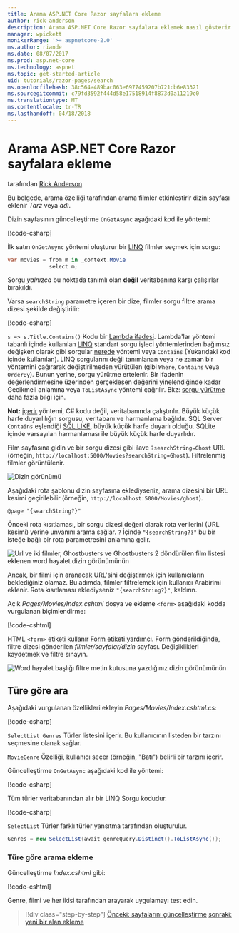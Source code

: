 ```yaml
---
title: Arama ASP.NET Core Razor sayfalara ekleme
author: rick-anderson
description: Arama ASP.NET Core Razor sayfalara eklemek nasıl gösterir
manager: wpickett
monikerRange: '>= aspnetcore-2.0'
ms.author: riande
ms.date: 08/07/2017
ms.prod: asp.net-core
ms.technology: aspnet
ms.topic: get-started-article
uid: tutorials/razor-pages/search
ms.openlocfilehash: 38c564a489bac063e6977459207b721cb6e83321
ms.sourcegitcommit: c79fd3592f444d58e17518914f8873d0a11219c0
ms.translationtype: MT
ms.contentlocale: tr-TR
ms.lasthandoff: 04/18/2018
---
```

# <a name="add-search-to-aspnet-core-razor-pages"></a>Arama ASP.NET Core Razor sayfalara ekleme

tarafından [Rick Anderson](https://twitter.com/RickAndMSFT)

Bu belgede, arama özelliği tarafından arama filmler etkinleştirir dizin sayfası eklenir *Tarz* veya *adı*.

Dizin sayfasının güncelleştirme `OnGetAsync` aşağıdaki kod ile yöntemi:

[!code-csharp[](razor-pages-start/sample/RazorPagesMovie/Pages/Movies/Index.cshtml.cs?name=snippet_1stSearch)]

İlk satırı `OnGetAsync` yöntemi oluşturur bir [LINQ](https://docs.microsoft.com/dotnet/csharp/programming-guide/concepts/linq/) filmler seçmek için sorgu:

```csharp
var movies = from m in _context.Movie
             select m;
```

Sorgu *yalnızca* bu noktada tanımlı olan **değil** veritabanına karşı çalışırlar bırakıldı.

Varsa `searchString` parametre içeren bir dize, filmler sorgu filtre arama dizesi şekilde değiştirilir:

[!code-csharp[](razor-pages-start/sample/RazorPagesMovie/Pages/Movies/Index.cshtml.cs?name=snippet_SearchNull)]

`s => s.Title.Contains()` Kodu bir [Lambda ifadesi](https://docs.microsoft.com/dotnet/csharp/programming-guide/statements-expressions-operators/lambda-expressions). Lambda'lar yöntemi tabanlı içinde kullanılan [LINQ](https://docs.microsoft.com/dotnet/csharp/programming-guide/concepts/linq/) standart sorgu işleci yöntemlerinden bağımsız değişken olarak gibi sorgular [nerede](https://docs.microsoft.com/dotnet/csharp/programming-guide/concepts/linq/query-syntax-and-method-syntax-in-linq) yöntemi veya `Contains` (Yukarıdaki kod içinde kullanılan). LINQ sorgularını değil tanımlanan veya ne zaman bir yöntemini çağırarak değiştirilmeden yürütülen (gibi `Where`, `Contains` veya `OrderBy`). Bunun yerine, sorgu yürütme ertelenir. Bir ifadenin değerlendirmesine üzerinden gerçekleşen değerini yinelendiğinde kadar Gecikmeli anlamına veya `ToListAsync` yöntemi çağrılır. Bkz: [sorgu yürütme](https://docs.microsoft.com/dotnet/framework/data/adonet/ef/language-reference/query-execution) daha fazla bilgi için.

**Not:** [içerir](https://docs.microsoft.com//dotnet/api/system.data.objects.dataclasses.entitycollection-1.contains) yöntemi, C# kodu değil, veritabanında çalıştırılır. Büyük küçük harfe duyarlılığın sorgusu, veritabanı ve harmanlama bağlıdır. SQL Server `Contains` eşlendiği [SQL LIKE](https://docs.microsoft.com/sql/t-sql/language-elements/like-transact-sql), büyük küçük harfe duyarlı olduğu. SQLite içinde varsayılan harmanlaması ile büyük küçük harfe duyarlıdır.

Film sayfasına gidin ve bir sorgu dizesi gibi ilave `?searchString=Ghost` URL (örneğin, `http://localhost:5000/Movies?searchString=Ghost`). Filtrelenmiş filmler görüntülenir.

![Dizin görünümü](search/_static/ghost.png)

Aşağıdaki rota şablonu dizin sayfasına eklediyseniz, arama dizesini bir URL kesimi geçirilebilir (örneğin, `http://localhost:5000/Movies/ghost`).

```cshtml
@page "{searchString?}"
```

Önceki rota kısıtlaması, bir sorgu dizesi değeri olarak rota verilerini (URL kesimi) yerine unvanını arama sağlar.  `?` İçinde `"{searchString?}"` bu bir isteğe bağlı bir rota parametresini anlamına gelir.

![Url ve iki filmler, Ghostbusters ve Ghostbusters 2 döndürülen film listesi eklenen word hayalet dizin görünümünün](search/_static/g2.png)

Ancak, bir filmi için aranacak URL'sini değiştirmek için kullanıcıların beklediğiniz olamaz. Bu adımda, filmler filtrelemek için kullanıcı Arabirimi eklenir. Rota kısıtlaması eklediyseniz `"{searchString?}"`, kaldırın.

Açık *Pages/Movies/Index.cshtml* dosya ve ekleme `<form>` aşağıdaki kodda vurgulanan biçimlendirme:

[!code-cshtml[](razor-pages-start/sample/RazorPagesMovie/Pages/Movies/Index2.cshtml?highlight=14-19&range=1-22)]

HTML `<form>` etiketi kullanır [Form etiketi yardımcı](xref:mvc/views/working-with-forms#the-form-tag-helper). Form gönderildiğinde, filtre dizesi gönderilen *filmler/sayfalar/dizin* sayfası. Değişiklikleri kaydetmek ve filtre sınayın.

![Word hayalet başlığı filtre metin kutusuna yazdığınız dizin görünümünün](search/_static/filter.png)

## <a name="search-by-genre"></a>Türe göre ara

Aşağıdaki vurgulanan özellikleri ekleyin *Pages/Movies/Index.cshtml.cs*:

[!code-csharp[](razor-pages-start/sample/RazorPagesMovie/Pages/Movies/Index.cshtml.cs?name=snippet_newProps&highlight=11-999)]

`SelectList Genres` Türler listesini içerir. Bu kullanıcının listeden bir tarzını seçmesine olanak sağlar.

`MovieGenre` Özelliği, kullanıcı seçer (örneğin, "Batı") belirli bir tarzını içerir.

Güncelleştirme `OnGetAsync` aşağıdaki kod ile yöntemi:

[!code-csharp[](razor-pages-start/sample/RazorPagesMovie/Pages/Movies/Index.cshtml.cs?name=snippet_SearchGenre)]

Tüm türler veritabanından alır bir LINQ Sorgu kodudur.

[!code-csharp[](razor-pages-start/sample/RazorPagesMovie/Pages/Movies/Index.cshtml.cs?name=snippet_LINQ)]

`SelectList` Türler farklı türler yansıtma tarafından oluşturulur.

<!-- BUG in OPS
Tag snippet_selectlist's start line '75' should be less than end line '29' when resolving "[!code-csharp[](razor-pages-start/sample/RazorPagesMovie/Pages/Movies/Index.cshtml.cs?name=snippet_SelectList)]"

There's no start line.

[!code-csharp[](razor-pages-start/sample/RazorPagesMovie/Pages/Movies/Index.cshtml.cs?name=snippet_SelectList)]
-->

```csharp
Genres = new SelectList(await genreQuery.Distinct().ToListAsync());
```

### <a name="adding-search-by-genre"></a>Türe göre arama ekleme

Güncelleştirme *Index.cshtml* gibi:

[!code-cshtml[](razor-pages-start/sample/RazorPagesMovie/Pages/Movies/IndexFormGenreNoRating.cshtml?highlight=16-18&range=1-26)]

Genre, filmi ve her ikisi tarafından arayarak uygulamayı test edin.

> [!div class="step-by-step"]
> [Önceki: sayfalarını güncelleştirme](xref:tutorials/razor-pages/da1)
> [sonraki: yeni bir alan ekleme](xref:tutorials/razor-pages/new-field)
